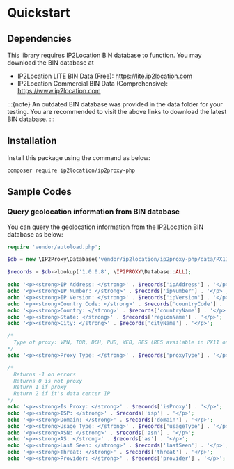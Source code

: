 # Quickstart

## Dependencies

This library requires IP2Location BIN database to function. You may download the BIN database at

-   IP2Location LITE BIN Data (Free): <https://lite.ip2location.com>
-   IP2Location Commercial BIN Data (Comprehensive):
    <https://www.ip2location.com>

:::{note}
An outdated BIN database was provided in the data folder for your testing. You are recommended to visit the above links to download the latest BIN database.
:::

## Installation

Install this package using the command as below:

```
composer require ip2location/ip2proxy-php
```

## Sample Codes

### Query geolocation information from BIN database

You can query the geolocation information from the IP2Location BIN database as below:

```php
require 'vendor/autoload.php';

$db = new \IP2Proxy\Database('vendor/ip2location/ip2proxy-php/data/PX11.SAMPLE.BIN', \IP2PROXY\Database::FILE_IO);

$records = $db->lookup('1.0.0.8', \IP2PROXY\Database::ALL);

echo '<p><strong>IP Address: </strong>' . $records['ipAddress'] . '</p>';
echo '<p><strong>IP Number: </strong>' . $records['ipNumber'] . '</p>';
echo '<p><strong>IP Version: </strong>' . $records['ipVersion'] . '</p>';
echo '<p><strong>Country Code: </strong>' . $records['countryCode'] . '</p>';
echo '<p><strong>Country: </strong>' . $records['countryName'] . '</p>';
echo '<p><strong>State: </strong>' . $records['regionName'] . '</p>';
echo '<p><strong>City: </strong>' . $records['cityName'] . '</p>';

/*
  Type of proxy: VPN, TOR, DCH, PUB, WEB, RES (RES available in PX11 only)
*/
echo '<p><strong>Proxy Type: </strong>' . $records['proxyType'] . '</p>';

/*
  Returns -1 on errors
  Returns 0 is not proxy
  Return 1 if proxy
  Return 2 if it's data center IP
*/
echo '<p><strong>Is Proxy: </strong>' . $records['isProxy'] . '</p>';
echo '<p><strong>ISP: </strong>' . $records['isp'] . '</p>';
echo '<p><strong>Domain: </strong>' . $records['domain'] . '</p>';
echo '<p><strong>Usage Type: </strong>' . $records['usageType'] . '</p>';
echo '<p><strong>ASN: </strong>' . $records['asn'] . '</p>';
echo '<p><strong>AS: </strong>' . $records['as'] . '</p>';
echo '<p><strong>Last Seen: </strong>' . $records['lastSeen'] . '</p>';
echo '<p><strong>Threat: </strong>' . $records['threat'] . '</p>';
echo '<p><strong>Provider: </strong>' . $records['provider'] . '</p>';
```